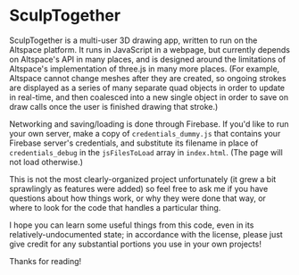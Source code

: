 # SculpTogether
SculpTogether is a multi-user 3D drawing app, written to run on the Altspace platform. It runs in JavaScript in a webpage, but currently depends on Altspace's API in many places, and is designed around the limitations of Altspace's implementation of three.js in many more places. (For example, Altspace cannot change meshes after they are created, so ongoing strokes are displayed as a series of many separate quad objects in order to update in real-time, and then coalesced into a new single object in order to save on draw calls once the user is finished drawing that stroke.)

Networking and saving/loading is done through Firebase. If you'd like to run your own server, make a copy of `credentials_dummy.js` that contains your Firebase server's credentials, and substitute its filename in place of `credentials_debug` in the `jsFilesToLoad` array in `index.html`. (The page will not load otherwise.)

This is not the most clearly-organized project unfortunately (it grew a bit sprawlingly as features were added) so feel free to ask me if you have questions about how things work, or why they were done that way, or where to look for the code that handles a particular thing.

I hope you can learn some useful things from this code, even in its relatively-undocumented state; in accordance with the license, please just give credit for any substantial portions you use in your own projects!

Thanks for reading!

